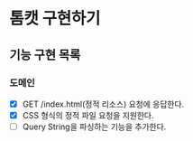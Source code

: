 # 톰캣 구현하기

## 기능 구현 목록

### 도메인
- [x] GET /index.html(정적 리소스) 요청에 응답한다.
- [x] CSS 형식의 정적 파일 요청을 지원한다.
- [ ] Query String을 파싱하는 기능을 추가한다.
